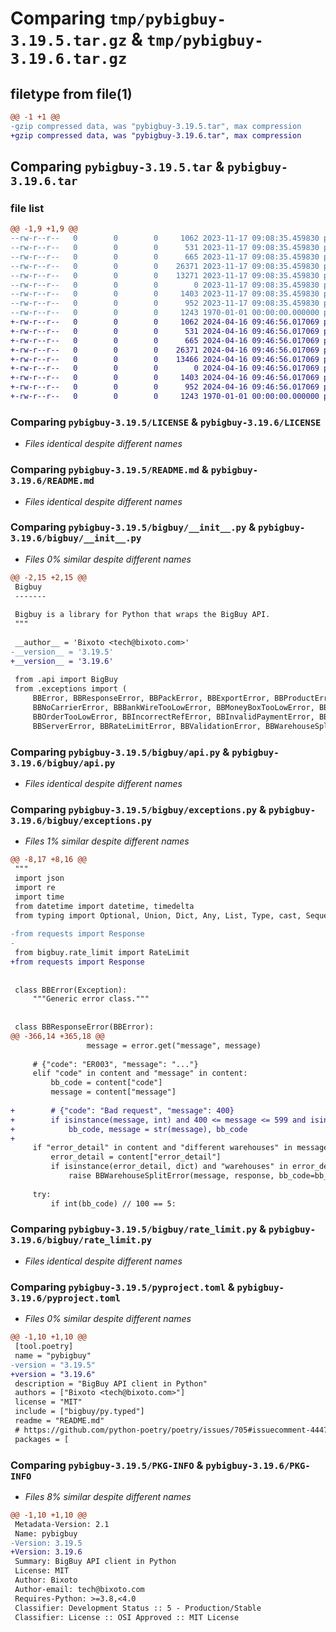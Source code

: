 # Comparing `tmp/pybigbuy-3.19.5.tar.gz` & `tmp/pybigbuy-3.19.6.tar.gz`

## filetype from file(1)

```diff
@@ -1 +1 @@
-gzip compressed data, was "pybigbuy-3.19.5.tar", max compression
+gzip compressed data, was "pybigbuy-3.19.6.tar", max compression
```

## Comparing `pybigbuy-3.19.5.tar` & `pybigbuy-3.19.6.tar`

### file list

```diff
@@ -1,9 +1,9 @@
--rw-r--r--   0        0        0     1062 2023-11-17 09:08:35.459830 pybigbuy-3.19.5/LICENSE
--rw-r--r--   0        0        0      531 2023-11-17 09:08:35.459830 pybigbuy-3.19.5/README.md
--rw-r--r--   0        0        0      665 2023-11-17 09:08:35.459830 pybigbuy-3.19.5/bigbuy/__init__.py
--rw-r--r--   0        0        0    26371 2023-11-17 09:08:35.459830 pybigbuy-3.19.5/bigbuy/api.py
--rw-r--r--   0        0        0    13271 2023-11-17 09:08:35.459830 pybigbuy-3.19.5/bigbuy/exceptions.py
--rw-r--r--   0        0        0        0 2023-11-17 09:08:35.459830 pybigbuy-3.19.5/bigbuy/py.typed
--rw-r--r--   0        0        0     1403 2023-11-17 09:08:35.459830 pybigbuy-3.19.5/bigbuy/rate_limit.py
--rw-r--r--   0        0        0      952 2023-11-17 09:08:35.459830 pybigbuy-3.19.5/pyproject.toml
--rw-r--r--   0        0        0     1243 1970-01-01 00:00:00.000000 pybigbuy-3.19.5/PKG-INFO
+-rw-r--r--   0        0        0     1062 2024-04-16 09:46:56.017069 pybigbuy-3.19.6/LICENSE
+-rw-r--r--   0        0        0      531 2024-04-16 09:46:56.017069 pybigbuy-3.19.6/README.md
+-rw-r--r--   0        0        0      665 2024-04-16 09:46:56.017069 pybigbuy-3.19.6/bigbuy/__init__.py
+-rw-r--r--   0        0        0    26371 2024-04-16 09:46:56.017069 pybigbuy-3.19.6/bigbuy/api.py
+-rw-r--r--   0        0        0    13466 2024-04-16 09:46:56.017069 pybigbuy-3.19.6/bigbuy/exceptions.py
+-rw-r--r--   0        0        0        0 2024-04-16 09:46:56.017069 pybigbuy-3.19.6/bigbuy/py.typed
+-rw-r--r--   0        0        0     1403 2024-04-16 09:46:56.017069 pybigbuy-3.19.6/bigbuy/rate_limit.py
+-rw-r--r--   0        0        0      952 2024-04-16 09:46:56.017069 pybigbuy-3.19.6/pyproject.toml
+-rw-r--r--   0        0        0     1243 1970-01-01 00:00:00.000000 pybigbuy-3.19.6/PKG-INFO
```

### Comparing `pybigbuy-3.19.5/LICENSE` & `pybigbuy-3.19.6/LICENSE`

 * *Files identical despite different names*

### Comparing `pybigbuy-3.19.5/README.md` & `pybigbuy-3.19.6/README.md`

 * *Files identical despite different names*

### Comparing `pybigbuy-3.19.5/bigbuy/__init__.py` & `pybigbuy-3.19.6/bigbuy/__init__.py`

 * *Files 0% similar despite different names*

```diff
@@ -2,15 +2,15 @@
 Bigbuy
 -------
 
 Bigbuy is a library for Python that wraps the BigBuy API.
 """
 
 __author__ = 'Bixoto <tech@bixoto.com>'
-__version__ = '3.19.5'
+__version__ = '3.19.6'
 
 from .api import BigBuy
 from .exceptions import (
     BBError, BBResponseError, BBPackError, BBExportError, BBProductError, BBStockError,
     BBNoCarrierError, BBBankWireTooLowError, BBMoneyBoxTooLowError, BBTemporaryOrderError, BBOrderAlreadyExistsError,
     BBOrderTooLowError, BBIncorrectRefError, BBInvalidPaymentError, BBZipcodeFormatError, BBProductNotFoundError,
     BBServerError, BBRateLimitError, BBValidationError, BBWarehouseSplitError, BBShippingError, BBTimeoutError,
```

### Comparing `pybigbuy-3.19.5/bigbuy/api.py` & `pybigbuy-3.19.6/bigbuy/api.py`

 * *Files identical despite different names*

### Comparing `pybigbuy-3.19.5/bigbuy/exceptions.py` & `pybigbuy-3.19.6/bigbuy/exceptions.py`

 * *Files 1% similar despite different names*

```diff
@@ -8,17 +8,16 @@
 """
 import json
 import re
 import time
 from datetime import datetime, timedelta
 from typing import Optional, Union, Dict, Any, List, Type, cast, Sequence
 
-from requests import Response
-
 from bigbuy.rate_limit import RateLimit
+from requests import Response
 
 
 class BBError(Exception):
     """Generic error class."""
 
 
 class BBResponseError(BBError):
@@ -366,14 +365,18 @@
                 message = error.get("message", message)
 
     # {"code": "ER003", "message": "..."}
     elif "code" in content and "message" in content:
         bb_code = content["code"]
         message = content["message"]
 
+        # {"code": "Bad request", "message": 400}
+        if isinstance(message, int) and 400 <= message <= 599 and isinstance(bb_code, str):
+            bb_code, message = str(message), bb_code
+
     if "error_detail" in content and "different warehouses" in message:
         error_detail = content["error_detail"]
         if isinstance(error_detail, dict) and "warehouses" in error_detail:
             raise BBWarehouseSplitError(message, response, bb_code=bb_code, warehouses=error_detail["warehouses"])
 
     try:
         if int(bb_code) // 100 == 5:
```

### Comparing `pybigbuy-3.19.5/bigbuy/rate_limit.py` & `pybigbuy-3.19.6/bigbuy/rate_limit.py`

 * *Files identical despite different names*

### Comparing `pybigbuy-3.19.5/pyproject.toml` & `pybigbuy-3.19.6/pyproject.toml`

 * *Files 0% similar despite different names*

```diff
@@ -1,10 +1,10 @@
 [tool.poetry]
 name = "pybigbuy"
-version = "3.19.5"
+version = "3.19.6"
 description = "BigBuy API client in Python"
 authors = ["Bixoto <tech@bixoto.com>"]
 license = "MIT"
 include = ["bigbuy/py.typed"]
 readme = "README.md"
 # https://github.com/python-poetry/poetry/issues/705#issuecomment-444742697
 packages = [
```

### Comparing `pybigbuy-3.19.5/PKG-INFO` & `pybigbuy-3.19.6/PKG-INFO`

 * *Files 8% similar despite different names*

```diff
@@ -1,10 +1,10 @@
 Metadata-Version: 2.1
 Name: pybigbuy
-Version: 3.19.5
+Version: 3.19.6
 Summary: BigBuy API client in Python
 License: MIT
 Author: Bixoto
 Author-email: tech@bixoto.com
 Requires-Python: >=3.8,<4.0
 Classifier: Development Status :: 5 - Production/Stable
 Classifier: License :: OSI Approved :: MIT License
```

